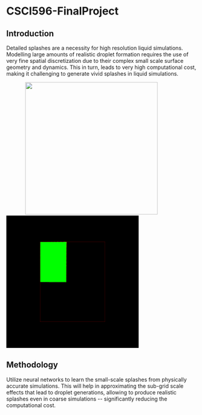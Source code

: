 # CSCI596-FinalProject

## Introduction

Detailed splashes are a necessity for high resolution liquid simulations. Modelling large amounts of realistic droplet formation requires the use of very fine spatial discretization due to their complex small scale surface geometry and dynamics. This in turn, leads to very high computational cost, making it challenging to generate vivid splashes in liquid simulations.


<p float="center">
<img src="https://github.com/vishrutjetly/CSCI596-FinalProject/blob/main/low_res.gif" width="350" height="350" hspace="50"/>
<img src="https://github.com/vishrutjetly/CSCI596-FinalProject/blob/main/high_res.gif" width="350" height="350" />
</p>




## Methodology

Utilize neural networks to learn the small-scale splashes from physically accurate simulations. This will help in approximating the sub-grid scale effects that lead to droplet generations, allowing to produce realistic splashes even in coarse simulations -- significantly reducing the computational cost.





